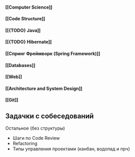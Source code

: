 
#### [[Computer Science]]
#### [[Code Structure]]
#### [[{TODO} Java]]
#### [[{TODO} Hibernate]]
#### [[Спринг Фреймворк (Spring Framework)]]
#### [[Databases]]
#### [[Web]]
#### [[Architecture and System Design]]
#### [[Git]]

Задачки с собеседований
- 


Остальное (без структуры)
- Шаги по Code Review
- Refactoring
- Типы управления проектами (канбан, водопад и прч)